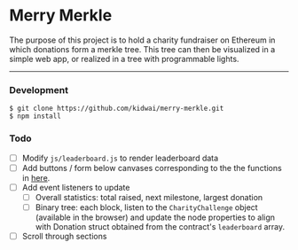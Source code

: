 # Merry Merkle


The purpose of this project is to hold a charity fundraiser on Ethereum in which donations form a merkle tree. This tree can then be visualized in a simple web app, 
or realized in a tree with programmable lights.


*** 

### Development



```
$ git clone https://github.com/kidwai/merry-merkle.git
$ npm install 
```

### Todo

- [ ] Modify `js/leaderboard.js` to render leaderboard data
- [ ] Add buttons / form below canvases corresponding to the the functions in [here](contracts/CharityChallenge.sol).
- [ ] Add event listeners to update 
	- [ ] Overall statistics: total raised, next milestone, largest donation
	- [ ] Binary tree: each block, listen to the `CharityChallenge` object (available in the browser) and update the node properties to align with Donation struct obtained from the contract's `leaderboard` array.
- [ ] Scroll through sections